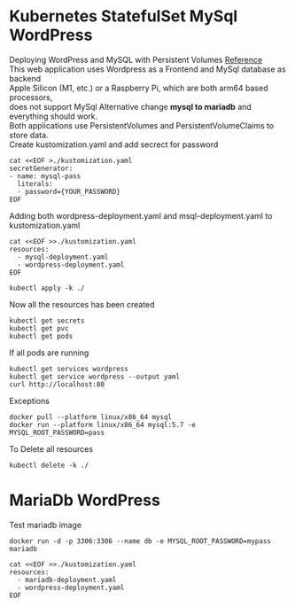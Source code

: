 # Kubernetes StatefulSet MySql WordPress
Deploying WordPress and MySQL with Persistent Volumes [Reference](https://kubernetes.io/docs/tutorials/stateful-application/mysql-wordpress-persistent-volume/) <br>
This web application uses Wordpress as a Frontend and MySql database as backend<br>
Apple Silicon (M1, etc.) or a Raspberry Pi, which are both arm64 based processors,<br>
does not support MySql Alternative change  **mysql to mariadb**   and everything should work.<br>
Both applications use PersistentVolumes and PersistentVolumeClaims to store data.<br>
Create kustomization.yaml and add secrect for password <br>
```
cat <<EOF >./kustomization.yaml
secretGenerator:
- name: mysql-pass
  literals:
  - password={YOUR_PASSWORD}
EOF
```
Adding both wordpress-deployment.yaml and msql-deployment.yaml to kustomization.yaml
```
cat <<EOF >>./kustomization.yaml
resources:
  - mysql-deployment.yaml
  - wordpress-deployment.yaml
EOF
```

```
kubectl apply -k ./
```
Now all the resources has been created
```
kubectl get secrets
kubectl get pvc
kubectl get pods
``` 
If all pods are running
```
kubectl get services wordpress
kubectl get service wordpress --output yaml
curl http://localhost:80
```
Exceptions
```
docker pull --platform linux/x86_64 mysql
docker run --platform linux/x86_64 mysql:5.7 -e MYSQL_ROOT_PASSWORD=pass
```
To Delete all resources 
```
kubectl delete -k ./
```
# MariaDb WordPress
Test mariadb image
```
docker run -d -p 3306:3306 --name db -e MYSQL_ROOT_PASSWORD=mypass mariadb
``` 
```
cat <<EOF >>./kustomization.yaml
resources:
  - mariadb-deployment.yaml
  - wordpress-deployment.yaml
EOF
```
